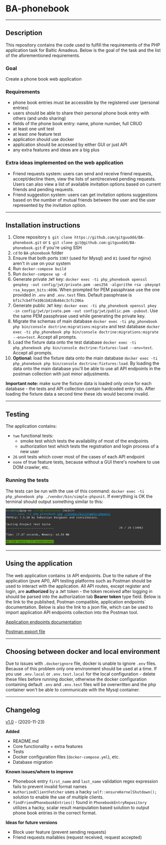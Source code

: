 # BA-phonebook

---

## Description
This repository contains the code used to fulfill the requirements of the PHP application task for Baltic Amadeus. Below is the goal of the task and the list of the aforementioned requirements.

### Goal
Create a phone book web application

### Requirements

- phone book entries must be accessible by the registered user (personal entries)
- users should be able to share their personal phone book entry with others (and undo sharing)
- fields of the phone book entry: name, phone number, full CRUD
- at least one unit test
- at least one feature test
- application should use docker
- application should be accessed by either GUI or just API
- any extra features and ideas are a big plus

### Extra ideas implemented on the web application

- Friend requests system: users can send and receive friend requests, accept/decline them, view the lists of sent/received pending requests.
 Users can also view a list of available invitation options based on current friends and pending requests.
- Friend suggestion system: users can get invitation options suggestions based on the number of mutual friends between the user and the user represented by the invitation option.

---
## Installation instructions

1. Clone repository ```$ git clone https://github.com/gitguuddd/BA-phonebook.git``` or ```$ git clone git@github.com:gitguuddd/BA-phonebook.git``` if you're using SSH
2. ```cd``` to ```BA-phonebook``` folder
3. Ensure that both ports ```3307``` (used for Mysql) and ```81``` (used for nginx) aren't in use on your system
4. Run ```docker-compose build```
5. Run ```docker-compose up -d```
6. Generate private ```JWT``` key: ```docker exec -ti php_phonebook openssl genpkey -out config/jwt/private.pem -aes256 -algorithm rsa -pkeyopt rsa_keygen_bits:4096```.
 When prompted for PEM passphrase use the one provided in ```.env``` and ```.env.test``` files. 
 Default passphrase is ```bf1c7cb4ffe10b1b82db464c3cfc206a```
7. Generate public ```JWT``` key: ```docker exec -ti php_phonebook openssl pkey -in config/jwt/private.pem -out config/jwt/public.pem -pubout```.
Use the same PEM passphrase used while generating the private key.
8. Migrate the schemas of main database ```docker exec -ti php_phonebook php bin/console doctrine:migrations:migrate``` and test database ```docker exec -ti php_phonebook php bin/console doctrine:migrations:migrate
 --env=test```. Accept all prompts.
9. Load the fixture data onto the test database ```docker exec -ti php_phonebook php bin/console doctrine:fixtures:load --env=test```. Accept all prompts.
10. **Optional:** load the fixture data onto the main database ```docker exec -ti php_phonebook php bin/console doctrine:fixtures:load```.
 By loading the data onto the main database you'll be able to use all API endpoints in the postman collection with just minor adjustments.

**Important note:** make sure the fixture data is loaded only once for each database - the tests and API collection contain hardcoded entry ids. After loading the fixture data a second time these ids would become invalid.

---
## Testing

The application contains:
- ```two``` functional tests:
    - smoke test which tests the availability of most of the endpoints
    - authorization test which tests the registration and login process of a new user
- ```26``` unit tests which cover most of the cases of each API endpoint
- ```none``` of true feature tests, because without a GUI there's nowhere to use DOM crawler, etc.

### Running the tests

The tests can be run with the use of this command: ```docker exec -ti php_phonebook php ./vendor/bin/simple-phpunit```.
 If everything is OK the terminal should output something similar to this:

![testing output](images/testing_output.png)

---

## Using the application

 The web application contains ```16``` API endpoints. Due to the nature of the application (pure API), API testing platforms such as Postman should be used to interact with the application.
 All API routes, except register and login,  are **authorized** by a ```JWT``` token - the token received after logging in should be parsed into the authorization tab **Bearer token** type field. Below is the link to the published, Postman compatible, application endpoints` documentation. Below is also the link to a json file, which can be used to import application API endpoints collection into the Postman tool.

[Application endpoints documentation](https://documenter.getpostman.com/view/5871347/TVewYPtu)

[Postman export file](https://www.dropbox.com/s/mpud0lluo59j7wj/BA-phonebook%20API.postman_collection.json?dl=0)

---

## Choosing between docker and local environment

Due to issues with ```.dockerignore``` file, docker is unable to ignore ```.env``` files. Because of this problem only one environment should be used at a time. 
If you use ```.env.local``` or ```.env.test.local``` for the local configuration - delete these files before running docker, otherwise the docker configuration containing default ```.env``` and ```.env.test``` files will be overwritten and the php container won't be able to communicate with the Mysql container.

---

## Changelog

[v1.0](https://github.com/gitguuddd/BA-phonebook/releases/tag/v1.0) - (2020-11-23)

**Added**
- README.md
- Core functionality + extra features
- Tests
- Docker configuration files (```docker-compose.yml```), etc.
- Database migration

**Known issues/where to improve**
- Phonebook entry ```first_name``` and ```last_name``` validation regex expression fails to prevent invalid format names
- ```AuthorizedClientFetcher``` uses a hacky ```self::ensureKernelShutdown();``` solution to enable the use of multiple clients.
- ```findFriendPhonebookEntries()``` found in ```PhonebookEntryRepository``` utilizes a hacky,
 scalar result manipulation based solution to output phone book entries in the correct format.
 
**Ideas for future versions**
- Block user feature (prevent sending requests)
- Friend requests mailables (request received, request accepted)
